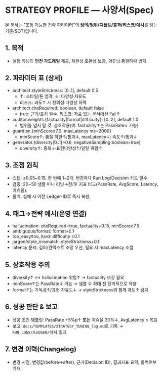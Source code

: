 # STRATEGY PROFILE — 사양서(Spec)

본 문서는 "조정 가능한 전략 파라미터"의 **정의/범위/디폴트/효과/리스크/예시**를 담는 기준(SOT)입니다.

## 1. 목적

- 실험·튜닝의 **안전 가드레일** 제공, 재현성·호환성 보장, 과튜닝·품질하락 방지.

## 2. 파라미터 표 (상세)

- architect.styleStrictness: [0..1], default 0.5
  - ↑: 스타일/톤 엄격, ↓: 다양성·자유도
  - 리스크: 과도↑ 시 창의성·다양성 하락
- architect.citeRequired: boolean, default false
  - true: 근거/출처 필수. 리스크: 자료 없는 문서에선 Fail↑
- auditor.weights.{factuality|format|difficulty}: [0..2], default 1.0
  - 범위를 넘지 말 것. 상호작용(예: factuality↑는 PassRate↓ 가능)
- guardian.{minScore≥7.0, maxLatency ms=2000}
  - minScore↑: 품질 하한↑/통과↓, maxLatency↓: 속도↑/통과↓
- generator.{diversity[0..1]=0.6, negativeSampling:boolean=true}
  - diversity↑: 중복↓·표현다양성↑/일탈 위험↑

## 3. 조정 원칙

- 스텝: ±0.05~0.15. 한 번에 1~2개. 변경마다 Run Log/Decision 카드 필수.
- 검증: 20~50 샘플 미니 러닝→전/후 지표 비교(PassRate, AvgScore, Latency, 이슈율).
- 롤백: 실패 시 이전 Ledger-ID로 즉시 복원.

## 4. 태그→전략 예시(운영 연결)

- hallucination: citeRequired=true, factuality+0.15, minScore≥7.5
- ambiguous/format: format+0.1
- too_easy/too_hard: difficulty ±0.1
- jargon/style_mismatch: styleStrictness+0.1
- latency 문제: 길이/컨텍스트 조정 우선, 필요 시 maxLatency 조절

## 5. 상호작용 주의

- diversity↑ ↔ hallucination 위험↑ → factuality 보강 필요
- minScore↑는 PassRate↓ 가능 → 샘플 수 확대 전 단계적으로 적용
- format↑는 가독성↑/표현 자유도↓ → styleStrictness와 함께 과도↑ 금지

## 6. 성공 판단 & 보고

- 성공 조건 템플릿: PassRate +5%p↑ **또는** 이슈율 30%↓, AvgLatency ≤ 목표
- 보고: `docs/TEMPLATES/STRATEGY_TUNING_log.md`로 기록 → `RUN_LOGS/`/`LEDGER/`에서 링크

## 7. 변경 이력(Changelog)

- 변경 시점, 변경값(before→after), 근거(Decision ID), 결과지표 요약, 롤백여부 기재.
